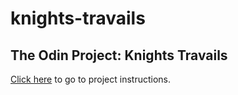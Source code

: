 # knights-travails
## The Odin Project: Knights Travails

[Click here](https://www.theodinproject.com/lessons/javascript-knights-travails) to go to project instructions.
